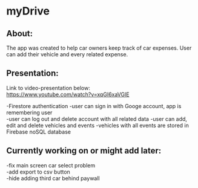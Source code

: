 # myDrive
## About:
The app was created to help car owners keep track of car expenses. User can add their vehicle and every related expense.
## Presentation:
Link to video-presentation below:    
https://www.youtube.com/watch?v=xqGI6xaVGlE   
      
-Firestore authentication
-user can sign in with Googe account, app is remembering user    
-user can log out and delete account with all related data
-user can add, edit and delete vehicles and events
-vehicles with all events are stored in Firebase noSQL database    
## Currently working on or might add later:
-fix main screen car select problem    
-add export to csv button    
-hide adding third car behind paywall
